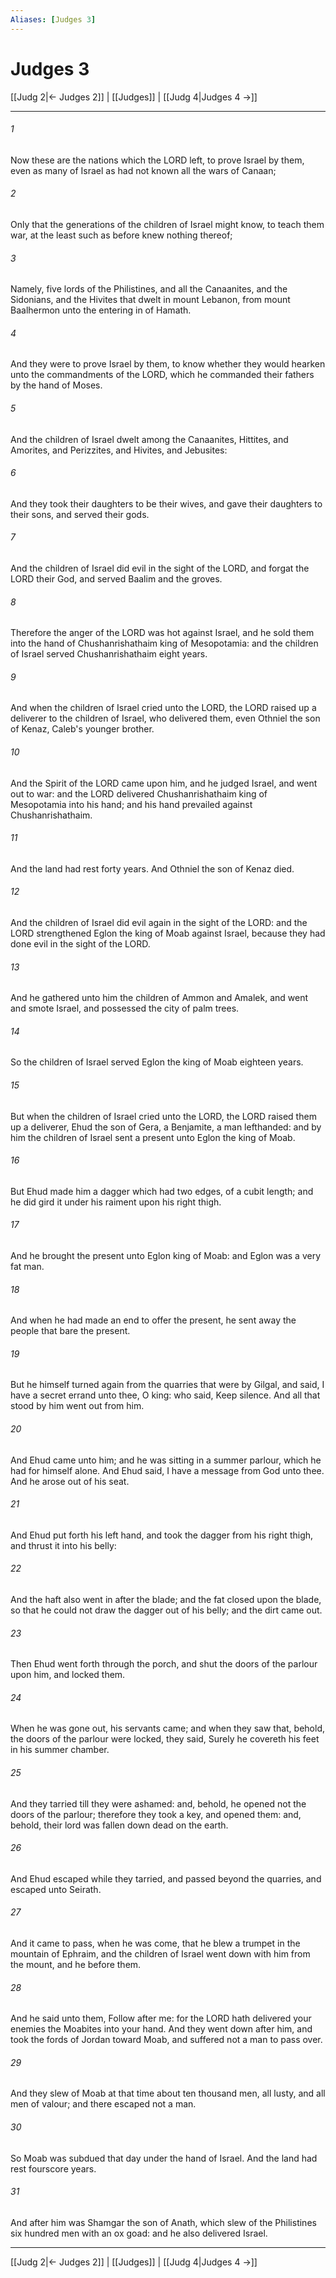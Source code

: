 ```yaml
---
Aliases: [Judges 3]
---
```

# Judges 3

[[Judg 2|← Judges 2]] | [[Judges]] | [[Judg 4|Judges 4 →]]
***



###### 1 
Now these are the nations which the LORD left, to prove Israel by them, even as many of Israel as had not known all the wars of Canaan; 

###### 2 
Only that the generations of the children of Israel might know, to teach them war, at the least such as before knew nothing thereof; 

###### 3 
Namely, five lords of the Philistines, and all the Canaanites, and the Sidonians, and the Hivites that dwelt in mount Lebanon, from mount Baalhermon unto the entering in of Hamath. 

###### 4 
And they were to prove Israel by them, to know whether they would hearken unto the commandments of the LORD, which he commanded their fathers by the hand of Moses. 

###### 5 
And the children of Israel dwelt among the Canaanites, Hittites, and Amorites, and Perizzites, and Hivites, and Jebusites: 

###### 6 
And they took their daughters to be their wives, and gave their daughters to their sons, and served their gods. 

###### 7 
And the children of Israel did evil in the sight of the LORD, and forgat the LORD their God, and served Baalim and the groves. 

###### 8 
Therefore the anger of the LORD was hot against Israel, and he sold them into the hand of Chushanrishathaim king of Mesopotamia: and the children of Israel served Chushanrishathaim eight years. 

###### 9 
And when the children of Israel cried unto the LORD, the LORD raised up a deliverer to the children of Israel, who delivered them, even Othniel the son of Kenaz, Caleb's younger brother. 

###### 10 
And the Spirit of the LORD came upon him, and he judged Israel, and went out to war: and the LORD delivered Chushanrishathaim king of Mesopotamia into his hand; and his hand prevailed against Chushanrishathaim. 

###### 11 
And the land had rest forty years. And Othniel the son of Kenaz died. 

###### 12 
And the children of Israel did evil again in the sight of the LORD: and the LORD strengthened Eglon the king of Moab against Israel, because they had done evil in the sight of the LORD. 

###### 13 
And he gathered unto him the children of Ammon and Amalek, and went and smote Israel, and possessed the city of palm trees. 

###### 14 
So the children of Israel served Eglon the king of Moab eighteen years. 

###### 15 
But when the children of Israel cried unto the LORD, the LORD raised them up a deliverer, Ehud the son of Gera, a Benjamite, a man lefthanded: and by him the children of Israel sent a present unto Eglon the king of Moab. 

###### 16 
But Ehud made him a dagger which had two edges, of a cubit length; and he did gird it under his raiment upon his right thigh. 

###### 17 
And he brought the present unto Eglon king of Moab: and Eglon was a very fat man. 

###### 18 
And when he had made an end to offer the present, he sent away the people that bare the present. 

###### 19 
But he himself turned again from the quarries that were by Gilgal, and said, I have a secret errand unto thee, O king: who said, Keep silence. And all that stood by him went out from him. 

###### 20 
And Ehud came unto him; and he was sitting in a summer parlour, which he had for himself alone. And Ehud said, I have a message from God unto thee. And he arose out of his seat. 

###### 21 
And Ehud put forth his left hand, and took the dagger from his right thigh, and thrust it into his belly: 

###### 22 
And the haft also went in after the blade; and the fat closed upon the blade, so that he could not draw the dagger out of his belly; and the dirt came out. 

###### 23 
Then Ehud went forth through the porch, and shut the doors of the parlour upon him, and locked them. 

###### 24 
When he was gone out, his servants came; and when they saw that, behold, the doors of the parlour were locked, they said, Surely he covereth his feet in his summer chamber. 

###### 25 
And they tarried till they were ashamed: and, behold, he opened not the doors of the parlour; therefore they took a key, and opened them: and, behold, their lord was fallen down dead on the earth. 

###### 26 
And Ehud escaped while they tarried, and passed beyond the quarries, and escaped unto Seirath. 

###### 27 
And it came to pass, when he was come, that he blew a trumpet in the mountain of Ephraim, and the children of Israel went down with him from the mount, and he before them. 

###### 28 
And he said unto them, Follow after me: for the LORD hath delivered your enemies the Moabites into your hand. And they went down after him, and took the fords of Jordan toward Moab, and suffered not a man to pass over. 

###### 29 
And they slew of Moab at that time about ten thousand men, all lusty, and all men of valour; and there escaped not a man. 

###### 30 
So Moab was subdued that day under the hand of Israel. And the land had rest fourscore years. 

###### 31 
And after him was Shamgar the son of Anath, which slew of the Philistines six hundred men with an ox goad: and he also delivered Israel.

***
[[Judg 2|← Judges 2]] | [[Judges]] | [[Judg 4|Judges 4 →]]
